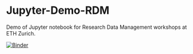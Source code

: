 # Jupyter-Demo-RDM

Demo of Jupyter notebook for Research Data Management workshops at ETH Zurich.

[![Binder](https://mybinder.org/badge_logo.svg)](https://mybinder.org/v2/gh/hluetck/Jupyter-Demo-RDM/master)


